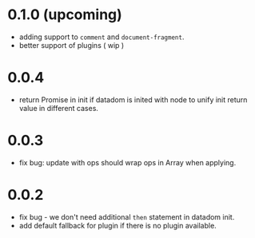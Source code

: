 # 0.1.0 (upcoming)

 - adding support to `comment` and `document-fragment`.
 - better support of plugins ( wip )


# 0.0.4

 - return Promise in init if datadom is inited with node to unify init return value in different cases.


# 0.0.3

 - fix bug: update with ops should wrap ops in Array when applying.


# 0.0.2

 - fix bug - we don't need additional `then` statement in datadom init.
 - add default fallback for plugin if there is no plugin available.
